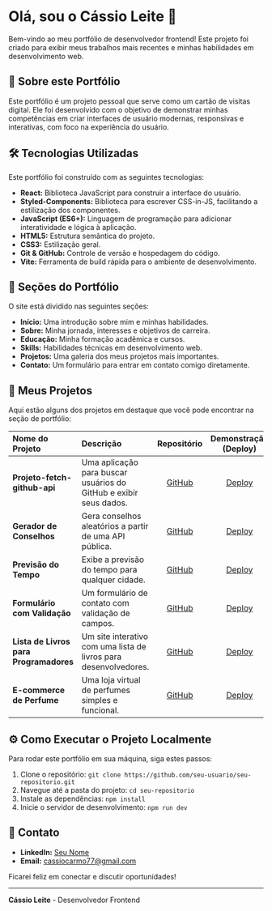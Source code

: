 # Olá, sou o Cássio Leite 👋

Bem-vindo ao meu portfólio de desenvolvedor frontend! Este projeto foi criado para exibir meus trabalhos mais recentes e minhas habilidades em desenvolvimento web.

## 🚀 Sobre este Portfólio

Este portfólio é um projeto pessoal que serve como um cartão de visitas digital. Ele foi desenvolvido com o objetivo de demonstrar minhas competências em criar interfaces de usuário modernas, responsivas e interativas, com foco na experiência do usuário.

## 🛠️ Tecnologias Utilizadas

Este portfólio foi construído com as seguintes tecnologias:

* **React:** Biblioteca JavaScript para construir a interface do usuário.
* **Styled-Components:** Biblioteca para escrever CSS-in-JS, facilitando a estilização dos componentes.
* **JavaScript (ES6+):** Linguagem de programação para adicionar interatividade e lógica à aplicação.
* **HTML5:** Estrutura semântica do projeto.
* **CSS3:** Estilização geral.
* **Git & GitHub:** Controle de versão e hospedagem do código.
* **Vite:** Ferramenta de build rápida para o ambiente de desenvolvimento.

## 📁 Seções do Portfólio

O site está dividido nas seguintes seções:

* **Início:** Uma introdução sobre mim e minhas habilidades.
* **Sobre:** Minha jornada, interesses e objetivos de carreira.
* **Educação:** Minha formação acadêmica e cursos.
* **Skills:** Habilidades técnicas em desenvolvimento web.
* **Projetos:** Uma galeria dos meus projetos mais importantes.
* **Contato:** Um formulário para entrar em contato comigo diretamente.

## 🔗 Meus Projetos

Aqui estão alguns dos projetos em destaque que você pode encontrar na seção de portfólio:

| Nome do Projeto | Descrição | Repositório | Demonstração (Deploy) |
| :--- | :--- | :---: | :---: |
| **Projeto-fetch-github-api** | Uma aplicação para buscar usuários do GitHub e exibir seus dados. | [GitHub](https://github.com/cassio-leite/projeto-fetch-github-api.git) | [Deploy](https://cassio-leite.github.io/projeto-fetch-github-api/) |
| **Gerador de Conselhos** | Gera conselhos aleatórios a partir de uma API pública. | [GitHub](https://github.com/cassio-leite/Gerador-de-conselhos.git) | [Deploy](https://cassio-leite.github.io/Gerador-de-conselhos/) |
| **Previsão do Tempo** | Exibe a previsão do tempo para qualquer cidade. | [GitHub](https://github.com/cassio-leite/Projeto-clima.git) | [Deploy](https://cassio-leite.github.io/Projeto-clima/) |
| **Formulário com Validação** | Um formulário de contato com validação de campos. | [GitHub](https://github.com/cassio-leite/f-o-r-m-u-l-a-r-i-o.git) | [Deploy](https://cassio-leite.github.io/f-o-r-m-u-l-a-r-i-o/) |
| **Lista de Livros para Programadores** | Um site interativo com uma lista de livros para desenvolvedores. | [GitHub](https://github.com/cassio-leite/livros-para-desenvolvedores.git) | [Deploy](https://cassio-leite.github.io/livros-para-desenvolvedores/) |
| **E-commerce de Perfume** | Uma loja virtual de perfumes simples e funcional. | [GitHub](https://github.com/cassio-leite/projeto-e-commerce-perfume.git) | [Deploy](https://cassio-leite.github.io/projeto-e-commerce-perfume/) |


## ⚙️ Como Executar o Projeto Localmente

Para rodar este portfólio em sua máquina, siga estes passos:

1.  Clone o repositório: `git clone https://github.com/seu-usuario/seu-repositorio.git`
2.  Navegue até a pasta do projeto: `cd seu-repositorio`
3.  Instale as dependências: `npm install`
4.  Inicie o servidor de desenvolvimento: `npm run dev`

## 💬 Contato

* **LinkedIn:** [Seu Nome](https://www.linkedin.com/in/cassio-leite/)
* **Email:** cassiocarmo77@gmail.com


Ficarei feliz em conectar e discutir oportunidades!

---

**Cássio Leite** - Desenvolvedor Frontend